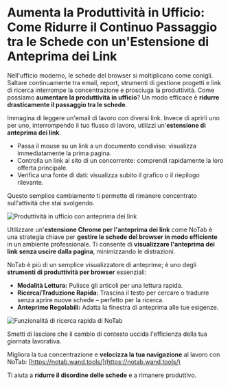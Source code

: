# Aumenta la Produttività in Ufficio: Come Ridurre il Continuo Passaggio tra le Schede con un'Estensione di Anteprima dei Link

Nell'ufficio moderno, le schede del browser si moltiplicano come conigli. Saltare continuamente tra email, report, strumenti di gestione progetti e link di ricerca interrompe la concentrazione e prosciuga la produttività. Come possiamo **aumentare la produttività in ufficio**? Un modo efficace è **ridurre drasticamente il passaggio tra le schede**.

Immagina di leggere un'email di lavoro con diversi link. Invece di aprirli uno per uno, interrompendo il tuo flusso di lavoro, utilizzi un'**estensione di anteprima dei link**.
*   Passa il mouse su un link a un documento condiviso: visualizza immediatamente la prima pagina.
*   Controlla un link al sito di un concorrente: comprendi rapidamente la loro offerta principale.
*   Verifica una fonte di dati: visualizza subito il grafico o il riepilogo rilevante.

Questo semplice cambiamento ti permette di rimanere concentrato sull'attività che stai svolgendo.

![Produttività in ufficio con anteprima dei link](images/notab1.png)

Utilizzare un'**estensione Chrome per l'anteprima dei link** come NoTab è una strategia chiave per **gestire le schede del browser in modo efficiente** in un ambiente professionale. Ti consente di **visualizzare l'anteprima dei link senza uscire dalla pagina**, minimizzando le distrazioni.

NoTab è più di un semplice visualizzatore di anteprime; è uno degli **strumenti di produttività per browser** essenziali:
*   **Modalità Lettura:** Pulisce gli articoli per una lettura rapida.
*   **Ricerca/Traduzione Rapida:** Trascina il testo per cercare o tradurre senza aprire nuove schede – perfetto per la ricerca.
*   **Anteprime Regolabili:** Adatta la finestra di anteprima alle tue esigenze.

![Funzionalità di ricerca rapida di NoTab](images/notab2.png)

Smetti di lasciare che il cambio di contesto uccida l'efficienza della tua giornata lavorativa.

Migliora la tua concentrazione e **velocizza la tua navigazione** al lavoro con NoTab: [https://notab.wand.tools/](https://notab.wand.tools/)

Ti aiuta a **ridurre il disordine delle schede** e a rimanere produttivo.
